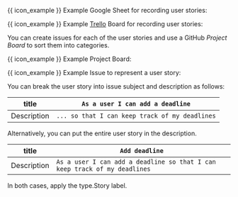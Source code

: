 <tabs>
  <tab header="Google Sheets">

{{ icon_example }} Example Google Sheet for recording user stories:

<pic eager src="{{baseUrl}}/specifyingRequirements/userStories/usage/images/userStoriesInGoogleSheets.png" width="800" /><p/>

  </tab>
  <tab header="Trello">

{{ icon_example }} Example [Trello](https://trello.com) Board for recording user stories:

<pic eager src="{{baseUrl}}/specifyingRequirements/userStories/usage/images/userStoriesInTrello.png" width="800" /><p/>

  </tab>
  <tab header="GitHub Project Boards">

  You can create issues for each of the user stories and use a GitHub _Project Board_ to sort them into categories.

  {{ icon_example }} Example Project Board:

  <pic eager src="{{baseUrl}}/specifyingRequirements/userStories/usage/images/userStoriesInGitHubProjectBoards.png" width="800" /><p/>

  {{ icon_example }} Example Issue to represent a user story:


  <div id="user-stories-in-issue-tracker">

  You can break the user story into issue subject and description as follows:

  title | `As a user I can add a deadline`
  ------|---------------------------------
  Description | `... so that I can keep track of my deadlines`

  <pic eager src="{{baseUrl}}/specifyingRequirements/userStories/usage/images/userStoryAsGitHubIssue.png" width="800" /><p/>

  Alternatively, you can put the entire user story in the description.

  title | `Add deadline`
  ------|---------------------------------
  Description | `As a user I can add a deadline so that I can keep track of my deadlines`

  In both cases, apply the <span class="badge rounded-pill bg-info">type.Story</span> label.

  </div>

  </tab>
</tabs>

